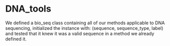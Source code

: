 # DNA_tools
We defined a bio_seq class containing all of our methods applicable to DNA sequencing, initialized the instance with: (sequence, sequence_type, label) and tested that it knew it was a valid sequence in a method we already defined it.
